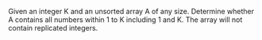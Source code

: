 Given an integer K and an unsorted array A of any size. 
Determine whether A contains all numbers within 1 to K including 1 and K. 
The array will not contain replicated integers.